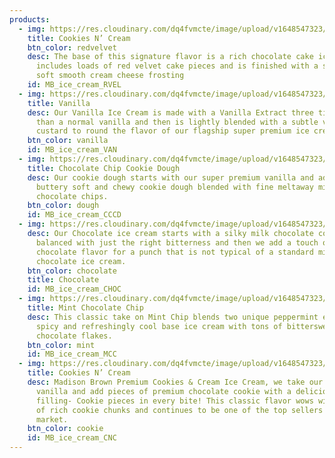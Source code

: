 ```yaml
---
products:
  - img: https://res.cloudinary.com/dq4fvmcte/image/upload/v1648547323/Madison%20Brown/products/red_vevlet_howebc.png
    title: Cookies N’ Cream
    btn_color: redvelvet
    desc: The base of this signature flavor is a rich chocolate cake ice cream and
      includes loads of red velvet cake pieces and is finished with a swirl of
      soft smooth cream cheese frosting
    id: MB_ice_cream_RVEL
  - img: https://res.cloudinary.com/dq4fvmcte/image/upload/v1648547323/Madison%20Brown/products/vanila_ikz5k5.png
    title: Vanilla
    desc: Our Vanilla Ice Cream is made with a Vanilla Extract three times stronger
      than a normal vanilla and then is lightly blended with a subtle vanilla
      custard to round the flavor of our flagship super premium ice cream.
    btn_color: vanilla
    id: MB_ice_cream_VAN
  - img: https://res.cloudinary.com/dq4fvmcte/image/upload/v1648547323/Madison%20Brown/products/chocolate_chip_ahhswj.png
    title: Chocolate Chip Cookie Dough
    desc: Our cookie dough starts with our super premium vanilla and adds chunks of
      buttery soft and chewy cookie dough blended with fine meltaway milk
      chocolate chips.
    btn_color: dough
    id: MB_ice_cream_CCCD
  - img: https://res.cloudinary.com/dq4fvmcte/image/upload/v1648547323/Madison%20Brown/products/chocolate_qn2wos.png
    desc: Our Chocolate ice cream starts with a silky milk chocolate cocoa powder
      balanced with just the right bitterness and then we add a touch of dark
      chocolate flavor for a punch that is not typical of a standard milk
      chocolate ice cream.
    btn_color: chocolate
    title: Chocolate
    id: MB_ice_cream_CHOC
  - img: https://res.cloudinary.com/dq4fvmcte/image/upload/v1648547323/Madison%20Brown/products/mint_whfefo.png
    title: Mint Chocolate Chip
    desc: This classic take on Mint Chip blends two unique peppermint extracts for a
      spicy and refreshingly cool base ice cream with tons of bittersweet dark
      chocolate flakes.
    btn_color: mint
    id: MB_ice_cream_MCC
  - img: https://res.cloudinary.com/dq4fvmcte/image/upload/v1648547323/Madison%20Brown/products/cookies_qtdary.png
    title: Cookies N’ Cream
    desc: Madison Brown Premium Cookies & Cream Ice Cream, we take our super premium
      vanilla and add pieces of premium chocolate cookie with a delicious icing
      filling- Cookie pieces in every bite! This classic flavor wows with tons
      of rich cookie chunks and continues to be one of the top sellers in any
      market.
    btn_color: cookie
    id: MB_ice_cream_CNC
---
```

